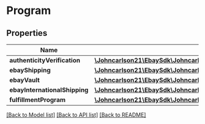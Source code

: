 # Program

## Properties
Name | Type | Description | Notes
------------ | ------------- | ------------- | -------------
**authenticityVerification** | [**\Johncarlson21\EbaySdk\Johncarlson21\EbaySdk\Model\PostSaleAuthenticationProgram**](PostSaleAuthenticationProgram.md) |  | [optional] 
**ebayShipping** | [**\Johncarlson21\EbaySdk\Johncarlson21\EbaySdk\Model\EbayShipping**](EbayShipping.md) |  | [optional] 
**ebayVault** | [**\Johncarlson21\EbaySdk\Johncarlson21\EbaySdk\Model\EbayVaultProgram**](EbayVaultProgram.md) |  | [optional] 
**ebayInternationalShipping** | [**\Johncarlson21\EbaySdk\Johncarlson21\EbaySdk\Model\EbayInternationalShipping**](EbayInternationalShipping.md) |  | [optional] 
**fulfillmentProgram** | [**\Johncarlson21\EbaySdk\Johncarlson21\EbaySdk\Model\EbayFulfillmentProgram**](EbayFulfillmentProgram.md) |  | [optional] 

[[Back to Model list]](../../README.md#documentation-for-models) [[Back to API list]](../../README.md#documentation-for-api-endpoints) [[Back to README]](../../README.md)

